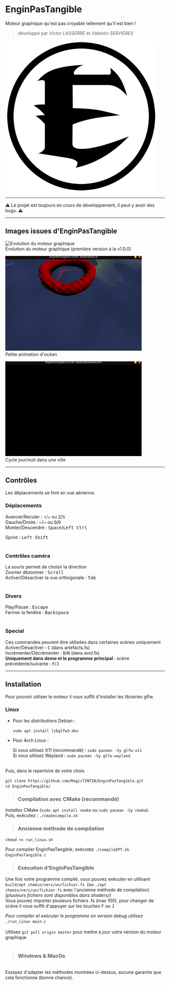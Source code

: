
# EnginPasTangible

Moteur graphique qu'est pas croyable tellement qu'il est bien !<br>
> développé par *Victor LASSERRE* et *Valentin SERVIERES*

![Logo d'EnginPasTangible](./assets/icon.png)

---
⚠️ Le projet est toujours en cours de développement, il peut y avoir des bugs. ⚠️

---
## Images issues d'EnginPasTangible

![Evolution du moteur graphique](./screenshots/evolutionEPT.gif)<br>
Evolution du moteur graphique (première version à la v1.0.0)

![Ocean](./screenshots/mer.gif)<br>
Petite animation d'océan

![Ville](./screenshots/journuitmegavillev0.1.2.gif)<br>
Cycle jour/nuit dans une ville

---
## Contrôles
Les déplacements se font en vue aérienne.<br>

### Déplacements
Avancer/Reculer : <kbd>&uarr;</kbd>/<kbd>&darr;</kbd> ou <kbd>Z</kbd>/<kbd>S</kbd><br>
Gauche/Droite : <kbd>&larr;</kbd>/<kbd>&rarr;</kbd> ou <kbd>Q</kbd>/<kbd>D</kbd><br>
Monter/Descendre : <kbd>Space</kbd>/<kbd>Left Ctrl</kbd><br>

Sprint : <kbd>Left Shift</kbd><br>
<br>

### Contrôles caméra
La souris permet de choisir la direction<br>
Zoomer dézoomer : <kbd>Scroll</kbd><br>
Activer/Désactiver la vue orthogonale : <kbd>Tab</kbd><br>
<br>
### Divers
Play/Pause : <kbd>Escape</kbd><br>
Fermer la fenêtre : <kbd>Backspace</kbd><br>
<br>

### Special
Ces commandes peuvent être utilisées dans certaines scènes uniquement
Activer/Désactiver : <kbd>C</kbd> (dans artefacts.fs)<br>
Incrémenter/Décrémenter : <kbd>B</kbd>/<kbd>N</kbd> (dans evol.fs)<br>
<b>Uniquement dans demo et le programme principal</b> : scène précédente/suivante : <kbd>F</kbd>/<kbd>J</kbd>

---

## Installation


Pour pouvoir utiliser le moteur il vous suffit d'installer les librairies glfw.
### Linux

* Pour les distributions Debian :
  
  `sudo apt install libglfw3-dev`
* Pour Arch Linux :
  
  Si vous utilisez X11 (recommandé) : `sudo pacman -Sy glfw-x11`<br>
  Si vous utilisez Wayland : `sudo pacman -Sy glfw-wayland`


<br>
Puis, dans le repertoire de votre choix

`git clone https://github.com/MagicTINTIN/EnginPasTangible.git`<br>
`cd EnginPasTangible/`<br>

> ### Compilation avec CMake (recommandé)
Installez CMake (`sudo apt install cmake` ou `sudo pacman -Sy cmake`).<br>
Puis, exécutez :
`./cmakecompile.sh`

> ### Ancienne méthode de compilation

`chmod +x run_linux.sh`

Pour compiler EnginPasTangible, exécutez `./compileEPT.sh EnginPasTangible.c`

> ### Exécution d'EnginPasTangible

Une fois votre programme compilé, vous pouvez exécuter en utilisant `build/ept chemin/vers/un/fichier.fs `(ou `./ept chemin/vers/un/fichier.fs` avec l'ancienne méthode de compilation)<br>
*(plusieurs fichiers sont disponibles dans shaders/)*<br>
Vous pouvez importer plusieurs fichiers .fs (max 100), pour changer de scène il vous suffit d'appuyer sur les touches <kbd>F</kbd> ou <kbd>J</kbd>

*Pour compiler et exécuter le programme en version debug utilisez `./run_linux main.c`*
<br><br>
Utilisez `git pull origin master` pour mettre à jour votre version du moteur graphique
<br><br>

> ### Windows & MacOs

<br>
Essayez d'adapter les méthodes montrées ci-dessus, aucune garantie que cela fonctionne (bonne chance).
